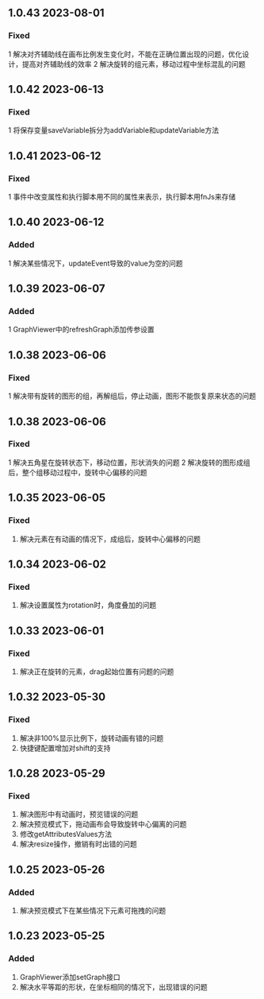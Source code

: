## 1.0.43 2023-08-01
### Fixed 
1 解决对齐辅助线在画布比例发生变化时，不能在正确位置出现的问题，优化设计，提高对齐辅助线的效率
2 解决旋转的组元素，移动过程中坐标混乱的问题


## 1.0.42  2023-06-13
### Fixed 
1 将保存变量saveVariable拆分为addVariable和updateVariable方法

## 1.0.41  2023-06-12
### Fixed 
1 事件中改变属性和执行脚本用不同的属性来表示，执行脚本用fnJs来存储

## 1.0.40  2023-06-12
### Added 
1 解决某些情况下，updateEvent导致的value为空的问题

## 1.0.39  2023-06-07
### Added 
1 GraphViewer中的refreshGraph添加传参设置

## 1.0.38  2023-06-06
### Fixed 
1 解决带有旋转的图形的组，再解组后，停止动画，图形不能恢复原来状态的问题

## 1.0.38  2023-06-06
### Fixed 
1 解决五角星在旋转状态下，移动位置，形状消失的问题
2 解决旋转的图形成组后，整个组移动过程中，旋转中心偏移的问题

## 1.0.35  2023-06-05
### Fixed 
1. 解决元素在有动画的情况下，成组后，旋转中心偏移的问题

## 1.0.34  2023-06-02
### Fixed 
1. 解决设置属性为rotation时，角度叠加的问题

## 1.0.33  2023-06-01
### Fixed 
1. 解决正在旋转的元素，drag起始位置有问题的问题

## 1.0.32  2023-05-30
### Fixed  
1. 解决非100%显示比例下，旋转动画有错的问题
2. 快捷键配置增加对shift的支持

## 1.0.28  2023-05-29
### Fixed  
1. 解决图形中有动画时，预览错误的问题
2. 解决预览模式下，拖动画布会导致旋转中心偏离的问题
3. 修改getAttributesValues方法
4. 解决resize操作，撤销有时出错的问题

## 1.0.25  2023-05-26
### Added  
1. 解决预览模式下在某些情况下元素可拖拽的问题

## 1.0.23  2023-05-25
### Added  
1. GraphViewer添加setGraph接口  
2. 解决水平等距的形状，在坐标相同的情况下，出现错误的问题  



